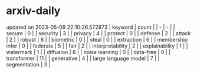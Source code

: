 # arxiv-daily
updated on 2023-05-09 22:10:26.572873
| keyword | count |
| - | - |
| secure | 0 |
| security | 3 |
| privacy | 4 |
| protect | 0 |
| defense | 2 |
| attack | 2 |
| robust | 8 |
| biometric | 0 |
| steal | 0 |
| extraction | 6 |
| membership infer | 0 |
| federate | 5 |
| fair | 2 |
| interpretability | 2 |
| explainability | 1 |
| watermark | 1 |
| diffusion | 8 |
| noise learning | 0 |
| data-free | 0 |
| transformer | 11 |
| generative | 4 |
| large language model | 7 |
| segmentation | 3 |
